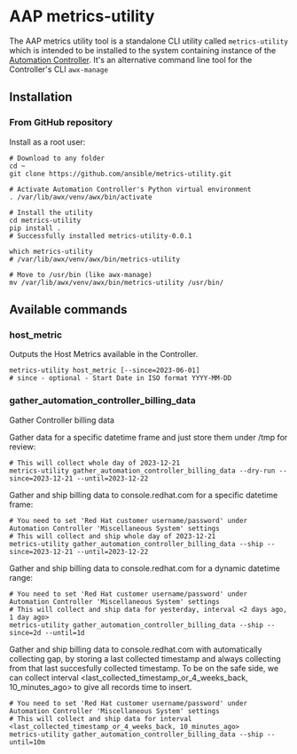 # AAP metrics-utility

The AAP metrics utility tool is a standalone CLI utility called `metrics-utility` which is intended to be installed to
the system containing instance of the [Automation Controller](https://www.ansible.com/products/controller).
It's an alternative command line tool for the Controller's CLI `awx-manage`

## Installation

### From GitHub repository

Install as a root user:

```shell
# Download to any folder
cd ~
git clone https://github.com/ansible/metrics-utility.git

# Activate Automation Controller's Python virtual environment
. /var/lib/awx/venv/awx/bin/activate

# Install the utility
cd metrics-utility
pip install .
# Successfully installed metrics-utility-0.0.1

which metrics-utility
# /var/lib/awx/venv/awx/bin/metrics-utility

# Move to /usr/bin (like awx-manage)
mv /var/lib/awx/venv/awx/bin/metrics-utility /usr/bin/
```

## Available commands

### host_metric

Outputs the Host Metrics available in the Controller.

```shell
metrics-utility host_metric [--since=2023-06-01]
# since - optional - Start Date in ISO format YYYY-MM-DD
```


### gather_automation_controller_billing_data

Gather Controller billing data


Gather data for a specific datetime frame and just store them under /tmp for review:

```
# This will collect whole day of 2023-12-21
metrics-utility gather_automation_controller_billing_data --dry-run --since=2023-12-21 --until=2023-12-22
```

Gather and ship billing data to console.redhat.com for a specific datetime frame:
```
# You need to set 'Red Hat customer username/password' under Automation Controller 'Miscellaneous System' settings
# This will collect and ship whole day of 2023-12-21
metrics-utility gather_automation_controller_billing_data --ship --since=2023-12-21 --until=2023-12-22
```

Gather and ship billing data to console.redhat.com for a dynamic datetime range:
```
# You need to set 'Red Hat customer username/password' under Automation Controller 'Miscellaneous System' settings
# This will collect and ship data for yesterday, interval <2 days ago, 1 day ago>
metrics-utility gather_automation_controller_billing_data --ship --since=2d --until=1d
```

Gather and ship billing data to console.redhat.com with automatically collecting gap, by storing a last collected
timestamp and always collecting from that last succesfully collected timestamp. To be on the safe side, we can
collect interval <last_collected_timestamp_or_4_weeks_back, 10_minutes_ago> to give all records time to insert.
```
# You need to set 'Red Hat customer username/password' under Automation Controller 'Miscellaneous System' settings
# This will collect and ship data for interval <last_collected_timestamp_or_4_weeks_back, 10_minutes_ago>
metrics-utility gather_automation_controller_billing_data --ship --until=10m
```